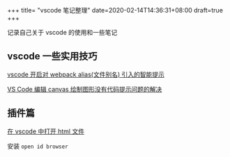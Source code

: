 +++
title= "vscode 笔记整理"
date=2020-02-14T14:36:31+08:00
draft=true
+++

记录自己关于 vscode 的使用和一些笔记

## vscode 一些实用技巧

[vscode 开启对 webpack alias(文件别名) 引入的智能提示
](https://blog.csdn.net/zzl1243976730/article/details/92820985)

[VS Code 编辑 canvas 绘制图形没有代码提示问题的解决
](https://blog.csdn.net/qq_34121613/article/details/98059545)

## 插件篇

[在 vscode 中打开 html 文件](https://www.youtube.com/watch?v=T8DrI6K8ArE)

安装 `open id browser`
